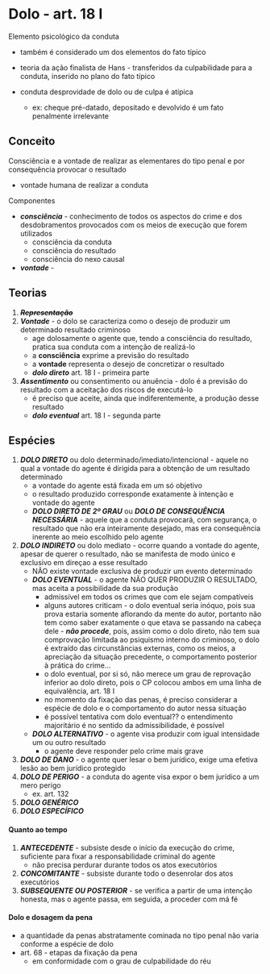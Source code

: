 # Dolo - art. 18 I
Elemento psicológico da conduta
- também é considerado um dos elementos do fato típico
- teoria da ação finalista de Hans - transferidos da culpabilidade para a conduta, inserido no plano do fato típico

- conduta desprovidade de dolo ou de culpa é atípica
  - ex: cheque pré-datado, depositado e devolvido é um fato penalmente irrelevante

## Conceito
Consciência e a vontade de realizar as elementares do tipo penal e por consequência provocar o resultado
- vontade humana de realizar a conduta

Componentes
- **_consciência_** - conhecimento de todos os aspectos do crime e dos desdobramentos provocados com os meios de execução que forem utilizados
  - consciência da conduta
  - consciência do resultado
  - consciência do nexo causal
- **_vontade_** - 


## Teorias
1. **_~~Representação~~_**
2. **_Vontade_** - o dolo se caracteriza como o desejo de produzir um determinado resultado criminoso
   - age dolosamente o agente que, tendo a consciência do resultado, pratica sua conduta com a intenção de realizá-lo
   - a **consciência** exprime a previsão do resultado
   - a **vontade** representa o desejo de concretizar o resultado
   - **_dolo direto_** art. 18 I - primeira parte
3. **_Assentimento_** ou consentimento ou anuência - dolo é a previsão do resultado com a aceitação dos riscos de executá-lo
   - é preciso que aceite, ainda que indiferentemente, a produção desse resultado
   - **_dolo eventual_** art. 18 I - segunda parte

## Espécies
1. **_DOLO DIRETO_** ou dolo determinado/imediato/intencional - aquele no qual a vontade do agente é dirigida para a obtenção de um resultado determinado
    - a vontade do agente está fixada em um só objetivo
    - o resultado produzido corresponde exatamente à intenção e vontade do agente
    - **_DOLO DIRETO DE 2º GRAU_** ou **_DOLO DE CONSEQUÊNCIA NECESSÁRIA_** - aquele que a conduta provocará, com segurança, o resultado que não era inteiramente desejado, mas era consequência inerente ao meio escolhido pelo agente
2. **_DOLO INDIRETO_** ou dolo mediato - ocorre quando a vontade do agente, apesar de querer o resultado, não se manifesta de modo único e exclusivo em direçao a esse resultado
    - NÃO existe vontade exclusiva de produzir um evento determinado
    - **_DOLO EVENTUAL_** - o agente NÃO QUER PRODUZIR O RESULTADO, mas aceita a possibilidade da sua produção
      - admissível em todos os crimes que com ele sejam compatíveis
      - alguns autores criticam - o dolo eventual seria inóquo, pois sua prova estaria somente aflorando da mente do autor, portanto não tem como saber exatamente o que etava se passando na cabeça dele - **_não procede_**, pois, assim como o dolo direto, não tem sua comprovação limitada ao psiquismo interno do criminoso, o dolo é extraído das circunstâncias externas, como os meios, a apreciação da situação precedente, o comportamento posterior à prática do crime...
      - o dolo eventual, por si só, não merece um grau de reprovação inferior ao dolo direto, pois o CP colocou ambos em uma linha de equivalência, art. 18 I
      - no momento da fixação das penas, é preciso considerar a espécie de dolo e o comportamento do autor nessa situação
      - é possível tentativa com dolo eventual?? o entendimento majoritário é no sentido da admissibilidade, é possível
    - **_DOLO ALTERNATIVO_** - o agente visa produzir com igual intensidade um ou outro resultado
      - o agente deve responder pelo crime mais grave
3. **_DOLO DE DANO_** - o agente quer lesar o bem jurídico, exige uma efetiva lesão ao bem jurídico protegido
4. **_DOLO DE PERIGO_** - a conduta do agente visa expor o bem jurídico a um mero perigo
   - ex. art. 132
5. **_DOLO GENÉRICO_**
6. **_DOLO ESPECÍFICO_**

#### Quanto ao tempo
1. **_ANTECEDENTE_** - subsiste desde o início da execução do crime, suficiente para fixar a responsabilidade criminal do agente
   - não precisa perdurar durante todos os atos executórios
2. **_CONCOMITANTE_** - subsiste durante todo o desenrolar dos atos executórios
3. **_SUBSEQUENTE OU POSTERIOR_** - se verifica a partir de uma intenção honesta, mas o agente passa, em seguida, a proceder com má fé

#### Dolo e dosagem da pena
- a quantidade da penas abstratamente cominada no tipo penal não varia conforme a espécie de dolo
- art. 68 - etapas da fixação da pena
  - em conformidade com o grau de culpabilidade do réu

